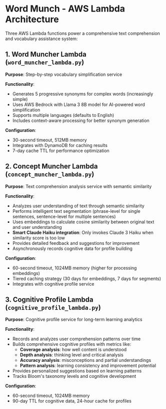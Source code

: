 # Word Munch - AWS Lambda Architecture

Three AWS Lambda functions power a comprehensive text comprehension and vocabulary assistance system:

## 1. Word Muncher Lambda (`word_muncher_lambda.py`)

**Purpose**: Step-by-step vocabulary simplification service

**Functionality**:
- Generates 5 progressive synonyms for complex words (increasingly simple)
- Uses AWS Bedrock with Llama 3 8B model for AI-powered word simplification
- Supports multiple languages (defaults to English)
- Includes context-aware processing for better synonym generation

**Configuration**:
- 30-second timeout, 512MB memory
- Integrates with DynamoDB for caching results
- 7-day cache TTL for performance optimization

## 2. Concept Muncher Lambda (`concept_muncher_lambda.py`)

**Purpose**: Text comprehension analysis service with semantic similarity

**Functionality**:
- Analyzes user understanding of text through semantic similarity
- Performs intelligent text segmentation (phrase-level for single sentences, sentence-level for multiple sentences)
- Uses embeddings to calculate cosine similarity between original text and user understanding
- **Smart Claude Haiku integration**: Only invokes Claude 3 Haiku when similarity score is too low
- Provides detailed feedback and suggestions for improvement
- Asynchronously records cognitive data for profile building

**Configuration**:
- 60-second timeout, 1024MB memory (higher for processing embeddings)
- Tiered caching strategy (30 days for embeddings, 7 days for segments)
- Integrates with cognitive profile service

## 3. Cognitive Profile Lambda (`cognitive_profile_lambda.py`)

**Purpose**: Cognitive profile service for long-term learning analytics

**Functionality**:
- Records and analyzes user comprehension patterns over time
- Builds comprehensive cognitive profiles with metrics like:
  - **Coverage analysis**: how well content is understood
  - **Depth analysis**: thinking level and critical analysis
  - **Accuracy analysis**: misconceptions and partial understandings
  - **Pattern analysis**: learning consistency and improvement potential
- Provides personalized suggestions based on learning patterns
- Tracks Bloom's taxonomy levels and cognitive development

**Configuration**:
- 60-second timeout, 1024MB memory
- 90-day TTL for cognitive data, 24-hour cache for profiles